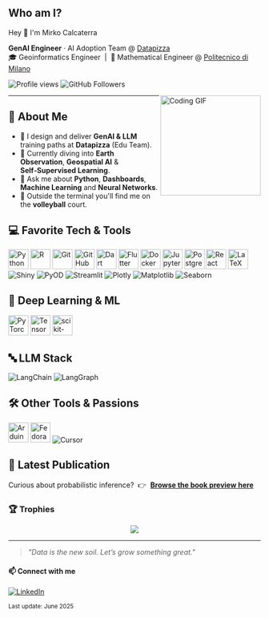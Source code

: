 <!-- Banner 
<img src="https://raw.githubusercontent.com/rkomi98/rkomi98/main/banner.png" width="100%" alt="Mirko Calcaterra banner" /> -->

## Who am I?
Hey 👋 I'm Mirko Calcaterra


<p align="left">
  <strong>GenAI Engineer</strong> · AI Adoption Team @ <a href="https://datapizza.tech" target="_blank">Datapizza</a><br/>
  🎓 Geoinformatics Engineer &nbsp;|&nbsp; 📐 Mathematical Engineer @ <a href="https://www.polimi.it" target="_blank">Politecnico di Milano</a>
</p>

<p align="left">
  <img src="https://visitor-badge.laobi.icu/badge?page_id=rkomi98.rkomi98" alt="Profile views"/>
  <img src="https://img.shields.io/github/followers/rkomi98?label=Follow&style=social" alt="GitHub Followers"/>
</p>

<img align="right" alt="Coding GIF" height="200" src="giphy.gif" />

---

## 🚀 About Me
- 🔭 I design and deliver **GenAI & LLM** training paths at **Datapizza** (Edu Team).
- 🌱 Currently diving into **Earth Observation**, **Geospatial AI** & **Self‑Supervised Learning**.
- 💬 Ask me about **Python**, **Dashboards**, **Machine Learning** and **Neural Networks**.
- 🏐 Outside the terminal you'll find me on the **volleyball** court.

<!-- =============================== -->
<!--         Favorite Tech          -->
<!-- =============================== -->
<h2 align="left">💻 Favorite Tech &amp; Tools</h2>

<p align="left">
  <!-- Core Languages & Frameworks -->
  <img src="https://cdn.jsdelivr.net/gh/devicons/devicon/icons/python/python-original.svg" width="40" alt="Python"/>
  <img src="https://cdn.jsdelivr.net/gh/devicons/devicon/icons/r/r-original.svg" width="40" alt="R"/>
  <img src="https://cdn.jsdelivr.net/gh/devicons/devicon/icons/git/git-original.svg" width="40" alt="Git"/>
  <img src="https://cdn.jsdelivr.net/gh/devicons/devicon/icons/githubactions/githubactions-original.svg" width="40" alt="GitHub Actions"/>
  <img src="https://cdn.jsdelivr.net/gh/devicons/devicon/icons/dart/dart-original.svg" width="40" alt="Dart"/>
  <img src="https://cdn.jsdelivr.net/gh/devicons/devicon/icons/flutter/flutter-original.svg" width="40" alt="Flutter"/>
  <img src="https://cdn.jsdelivr.net/gh/devicons/devicon/icons/docker/docker-original.svg" width="40" alt="Docker"/>
  <img src="https://cdn.jsdelivr.net/gh/devicons/devicon/icons/jupyter/jupyter-original.svg" width="40" alt="Jupyter"/>
  <img src="https://cdn.jsdelivr.net/gh/devicons/devicon/icons/postgresql/postgresql-original.svg" width="40" alt="PostgreSQL"/>
  <img src="https://cdn.jsdelivr.net/gh/devicons/devicon/icons/react/react-original.svg" width="40" alt="React"/>
  <img src="https://cdn.jsdelivr.net/gh/devicons/devicon/icons/latex/latex-original.svg" width="40" alt="LaTeX"/>
  <br/>
  <!-- Data Visualization & Apps -->
  <img src="https://img.shields.io/badge/Shiny-1f78b4?logo=R&amp;logoColor=white&amp;style=for-the-badge" alt="Shiny"/>  
  <img src="https://img.shields.io/badge/PyOD-0ea5e9?style=for-the-badge" alt="PyOD"/>
  <img src="https://img.shields.io/badge/Streamlit-ff4b4b?logo=Streamlit&amp;logoColor=white&amp;style=for-the-badge" alt="Streamlit"/>
  <img src="https://img.shields.io/badge/Plotly-3f4aa3?logo=plotly&amp;logoColor=white&amp;style=for-the-badge" alt="Plotly"/>
  <img src="https://img.shields.io/badge/Matplotlib-3776ab?logo=python&amp;logoColor=white&amp;style=for-the-badge" alt="Matplotlib"/>
  <img src="https://img.shields.io/badge/Seaborn-00a4e2?logo=python&amp;logoColor=white&amp;style=for-the-badge" alt="Seaborn"/>
</p>

<!-- =============================== -->
<!--     Deep Learning & ML         -->
<!-- =============================== -->
<h2 align="left">🧠 Deep Learning &amp; ML</h2>

<p align="left">
  <img src="https://cdn.jsdelivr.net/gh/devicons/devicon/icons/pytorch/pytorch-original.svg" width="40" alt="PyTorch"/>
  <img src="https://cdn.jsdelivr.net/gh/devicons/devicon/icons/tensorflow/tensorflow-original.svg" width="40" alt="TensorFlow"/>
  <img src="https://cdn.jsdelivr.net/gh/devicons/devicon/icons/scikitlearn/scikitlearn-original.svg" width="40" alt="scikit-learn"/>  
</p>

<!-- =============================== -->
<!--            LLM Stack           -->
<!-- =============================== -->
<h2 align="left">🔤 LLM Stack</h2>

<p align="left">
  <img src="https://img.shields.io/badge/LangChain-1d4ed8?style=for-the-badge" alt="LangChain"/>
  <img src="https://img.shields.io/badge/LangGraph-9333ea?style=for-the-badge" alt="LangGraph"/>
</p>

<h2 align="left">🛠️ Other Tools &amp; Passions</h2>
<p align="left">
  <img src="https://cdn.jsdelivr.net/gh/devicons/devicon/icons/arduino/arduino-original.svg" width="40" alt="Arduino"/>
  <img src="https://cdn.jsdelivr.net/gh/devicons/devicon/icons/fedora/fedora-original.svg" width="40" alt="Fedora"/>
  <img src="https://img.shields.io/badge/Cursor-1e90ff?style=for-the-badge" alt="Cursor"/>
</p>

<!-- =============================== -->
<!--        Book Preview            -->
<!-- =============================== -->
<h2 align="left">📖 Latest Publication</h2>

<p align="left">
  Curious about probabilistic inference? &nbsp;👉&nbsp;
  <a href="https://www.fubinitonelli.it/inferenza/" target="_blank"><strong>Browse the book preview here</strong></a>
</p>

### 🏆 Trophies
<p align="center">
  <img src="https://github-profile-trophy.vercel.app/?username=rkomi98&theme=gruvbox&margin-w=5" />
</p>

---

> *\"Data is the new soil. Let’s grow something great.\"*

#### 📫 Connect with me
[![LinkedIn](https://img.shields.io/badge/LinkedIn-blue?style=flat&logo=linkedin&labelColor=blue)](https://www.linkedin.com/in/mirko-calcaterra-30029519b)

<sub>Last update: June 2025</sub>

<!--

![emmalod's GitHub stats](https://github-readme-stats.vercel.app/api?username=emmalod&theme=merko&show_icons=true)
[![Top Langs](https://github-readme-stats.vercel.app/api/top-langs/?username=emmalod&layout=donut&theme=merko)](https://github.com/emmalod/github-readme-stats)

-->

<!--
**Rkomi98/Rkomi98** is a ✨ _special_ ✨ repository because its `README.md` (this file) appears on your GitHub profile.

Here are some ideas to get you started:

- 🔭 I’m currently working on ...
- 🌱 I’m currently learning ...
- 👯 I’m looking to collaborate on ...
- 🤔 I’m looking for help with ...
- 💬 Ask me about ...
- 📫 How to reach me: ...
- 😄 Pronouns: ...
- ⚡ Fun fact: ...
-->
